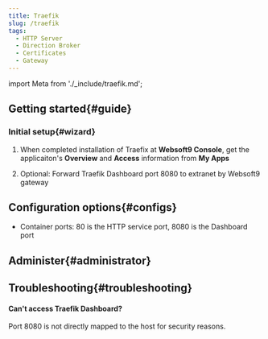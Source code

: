 ```yaml
---
title: Traefik
slug: /traefik
tags:
  - HTTP Server
  - Direction Broker
  - Certificates
  - Gateway
---
```


import Meta from './_include/traefik.md';

<Meta name="meta" />

## Getting started{#guide}

### Initial setup{#wizard}

1. When completed installation of Traefix at **Websoft9 Console**, get the applicaiton's **Overview** and **Access** information from **My Apps**  

2. Optional: Forward Traefik Dashboard port 8080 to extranet by Websoft9 gateway

## Configuration options{#configs}

- Container ports: 80 is the HTTP service port, 8080 is the Dashboard port

## Administer{#administrator}

## Troubleshooting{#troubleshooting}

#### Can't access Traefik Dashboard?

Port 8080 is not directly mapped to the host for security reasons.
